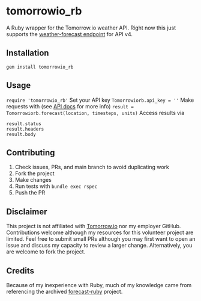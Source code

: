 # tomorrowio_rb
A Ruby wrapper for the Tomorrow.io weather API. Right now this just supports the [weather-forecast endpoint](https://docs.tomorrow.io/reference/weather-forecast) for API v4.

## Installation
`gem install tomorrowio_rb`
## Usage
`require 'tomorrowio_rb'`
Set your API key
`Tomorrowiorb.api_key = ''`
Make requests with (see [API docs](https://docs.tomorrow.io/reference/weather-forecast) for more info)
`result = Tomorrowiorb.forecast(location, timesteps, units)`
Access results via
```
result.status
result.headers
result.body
```

## Contributing
1. Check issues, PRs, and main branch to avoid duplicating work
2. Fork the project
3. Make changes
4. Run tests with `bundle exec rspec`
5. Push the PR
## Disclaimer
This project is not affiliated with [Tomorrow.io](https://tomorrow.io) nor my employer GitHub. Contributions welcome although my resources for this volunteer project are limited. Feel free to submit small PRs although you may first want to open an issue and discuss my capacity to review a larger change. Alternatively, you are welcome to fork the project.
## Credits
Because of my inexperience with Ruby, much of my knowledge came from referencing the archived [forecast-ruby](https://github.com/darkskyapp/forecast-ruby) project.